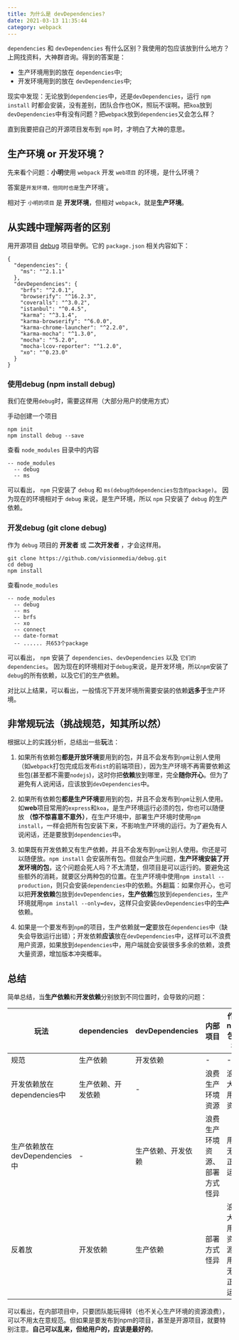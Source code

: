 ```yaml
---
title: 为什么是 devDependencies?
date: 2021-03-13 11:35:44
category: webpack
---
```

`dependencies` 和 `devDependencies` 有什么区别？我使用的包应该放到什么地方？上网找资料，大神群咨询。得到的答案是：

*   生产环境用到的放在 `dependencies`中;
*   开发环境用到的放在 `devDependencies`中;

现实中发现：无论放到`dependencies`中，还是`devDependencies`，运行 `npm install` 时都会安装，没有差别，团队合作也OK，照玩不误啊。把`koa`放到`devDependencies`中有没有问题？把`webpack`放到`dependencies`又会怎么样？

直到我要把自己的开源项目发布到 `npm` 时，才明白了大神的意思。

## 生产环境 or 开发环境？

先来看个问题：**小明**使用 `webpack` 开发 `web项目` 的环境，是什么环境？

答案是`开发环境，但同时也是`生产环境`。

相对于 `小明的项目` 是 **开发环境**，但相对 `webpack`，就是**生产环境**。

## 从实践中理解两者的区别

用开源项目 [debug](https://github.com/visionmedia/debug) 项目举例。它的 `package.json` 相关内容如下：

```
{
  "dependencies": {
    "ms": "^2.1.1"
  },
  "devDependencies": {
    "brfs": "^2.0.1",
    "browserify": "^16.2.3",
    "coveralls": "^3.0.2",
    "istanbul": "^0.4.5",
    "karma": "^3.1.4",
    "karma-browserify": "^6.0.0",
    "karma-chrome-launcher": "^2.2.0",
    "karma-mocha": "^1.3.0",
    "mocha": "^5.2.0",
    "mocha-lcov-reporter": "^1.2.0",
    "xo": "^0.23.0"
  }
}

```

### 使用debug (npm install debug)

我们在使用`debug`时，需要这样用（大部分用户的使用方式）

手动创建一个项目

```
npm init
npm install debug --save

```

查看 `node_modules` 目录中的内容

```
-- node_modules
  -- debug
  -- ms

```

可以看出， `npm` 只安装了 `debug` 和 `ms(debug的dependencies包含的package)`。
因为现在的环境相对于 `debug` 来说，是生产环境，所以 `npm` 只安装了 `debug` 的生产依赖。

### 开发debug (git clone debug)

作为 `debug` 项目的 **开发者** 或 **二次开发者** ，才会这样用。

```
git clone https://github.com/visionmedia/debug.git
cd debug
npm install

```

查看`node_modules`

```
-- node_modules
  -- debug
  -- ms
  -- brfs
  -- xo
  -- connect
  -- date-format
  -- ...... 共653个package

```

可以看出， `npm` 安装了 `dependencies`、`devDependencies` 以及 `它们的dependencies`。
因为现在的环境相对于`debug`来说，是开发环境，所以`npm`安装了`debug`的所有依赖，以及它们的生产依赖。

对比以上结果，可以看出，一般情况下开发环境所需要安装的依赖**远多于**生产环境。

## 非常规玩法（挑战规范，知其所以然）

根据以上的实践分析，总结出一些**玩**法：

1.  如果所有依赖包**都是开放环境**要用到的包，并且不会发布到`npm`让别人使用（如`webpack`打包完成后发布`dist`的前端项目），因为生产环境不再需要依赖这些包(甚至都不需要`nodejs`)，这时你把**依赖**放到哪里，完全**随你开心**。但为了避免有人说闲话，应该放到`devDependencies`中。

2.  如果所有依赖包**都是生产环境**要用到的包，并且不会发布到`npm`让别人使用。如**web**项目常用的`express`和`koa`，是生产环境运行必须的包，你也可以随便放 **（惊不惊喜意不意外）**，在生产环境中，部署生产环境时使用`npm install`，一样会把所有包安装下来，不影响生产环境的运行。为了避免有人说闲话，还是要放到`dependencies`中。

3.  如果既有开发依赖又有生产依赖，并且不会发布到`npm`让别人使用。你还是可以随便放。`npm install` 会安装所有包。但就会产生问题，**生产环境安装了开发环境的包**，这个问题会死人吗？不太清楚，但项目是可以运行的。要避免这些额外的消耗，就要区分两种包的位置。在生产环境中使用`npm install --production`，则只会安装`dependencies`中的依赖。外翻篇：如果你开心，也可以把**开发依赖**包放到`devDependencies`，**生产依赖**包放到`dependencies`，生产环境就用`npm install --only=dev`，这样只会安装`devDependencies`中的~~生产~~依赖。

4.  如果是一个要发布到`npm`的项目，生产依赖就**一定**要放在`dependencies`中（缺失会导致运行出错）；开发依赖**应该**放在`devDependencies`中，这样可以不浪费用户资源，如果放到`dependencies`中，用户端就会安装很多多余的依赖，浪费大量资源，增加版本冲突概率。

## 总结

简单总结，当**生产依赖**和**开发依赖**分别放到不同位置时，会导致的问题：

| 玩法 | dependencies | devDependencies | 内部项目 | 作为npm包发布 |
| --- | --- | --- | --- | --- |
| 规范 | 生产依赖 | 开发依赖 | - | - |
| 开发依赖放在dependencies中 | 生产依赖、开发依赖 | - | 浪费生产环境资源 | 浪费大量用户资源 |
| 生产依赖放在devDependencies中 | - | 生产依赖、开发依赖 | 浪费生产环境资源、部署方式怪异 | 用户无法正常运行 |
| 反着放 | 开发依赖 | 生产依赖 | 部署方式怪异 | 浪费大量用户资源、用户无法正常运行 |

可以看出，在内部项目中，只要团队能玩得转（也不关心生产环境的资源浪费），可以不用太在意规范。但如果是要发布到npm的项目，甚至是开源项目，就要特别注意。**自己可以乱来，但给用户的，应该是最好的**。
